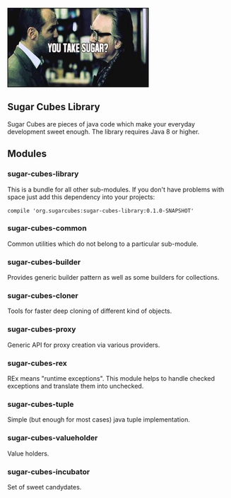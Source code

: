 ![You take sugar?](sugar.jpg?raw=true "No thank you, Turkish. I'm sweet enough.")

## Sugar Cubes Library    
    
Sugar Cubes are pieces of java code which make your everyday development sweet enough.
The library requires Java 8 or higher.    
    
## Modules
    
### sugar-cubes-library
    
This is a bundle for all other sub-modules. If you don't have problems with space just add this dependency into your projects:
    
    compile 'org.sugarcubes:sugar-cubes-library:0.1.0-SNAPSHOT'
    
### sugar-cubes-common
          
Common utilities which do not belong to a particular sub-module.          
          
### sugar-cubes-builder
    
Provides generic builder pattern as well as some builders for collections.
    
### sugar-cubes-cloner          
    
Tools for faster deep cloning of different kind of objects.

### sugar-cubes-proxy

Generic API for proxy creation via various providers.
    
### sugar-cubes-rex          
    
REx means "runtime exceptions". This module helps to handle checked exceptions
and translate them into unchecked.

### sugar-cubes-tuple
    
Simple (but enough for most cases) java tuple implementation.
    
### sugar-cubes-valueholder
    
Value holders.
    
### sugar-cubes-incubator

Set of sweet candydates. 

